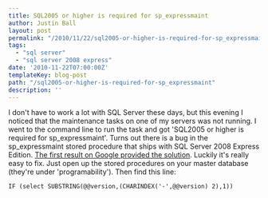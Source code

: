 ```yaml
---
title: SQL2005 or higher is required for sp_expressmaint
author: Justin Ball
layout: post
permalink: "/2010/11/22/sql2005-or-higher-is-required-for-sp_expressmaint/"
tags:
  - "sql server"
  - "sql server 2008 express"
date: '2010-11-22T07:00:00Z'
templateKey: blog-post
path: "/sql2005-or-higher-is-required-for-sp_expressmaint"
description: ''
---
```


I don't have to work a lot with SQL Server these days, but this evening I noticed that the maintenance tasks on one of my servers was not running. I went to the command line to run the task and got 'SQL2005 or higher is required for sp\_expressmaint'. Turns out there is a bug in the sp\_expressmaint stored procedure that ships with SQL Server 2008 Express Edition. [The first result on Google provided the solution][1]. Luckily it's really easy to fix. Just open up the stored procedures on your master database (they're under 'programability'). Then find this line:

 [1]: http://developers.de/blogs/senad_hajric/archive/2009/05/25/bug-sql-2008-express-edition-stored-procedure-sp-dbmaintenance.aspx

    IF (select SUBSTRING(@@version,(CHARINDEX('-',@@version) 2),1))
